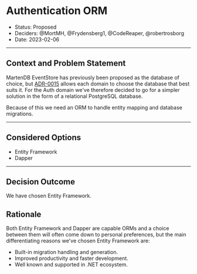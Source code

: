 # Authentication ORM

* Status: Proposed
* Deciders: @MortMH, @Frydensberg1, @CodeReaper, @robertrosborg
* Date: 2023-02-06

---

## Context and Problem Statement

MartenDB EventStore has previously been proposed as the database of choice, but [ADR-0015](0015-domains-responsible-for-persistance.md) allows each domain to choose the database that best suits it. For the Auth domain we've therefore decided to go for a simpler solution in the form of a relational PostgreSQL database.

Because of this we need an ORM to handle entity mapping and database migrations.

---

## Considered Options

* Entity Framework
* Dapper

---

## Decision Outcome

We have chosen Entity Framework.

## Rationale

Both Entity Framework and Dapper are capable ORMs and a choice between them will often come down to personal preferences, but the main differentiating reasons we've chosen Entity Framework are:

* Built-in migration handling and generation.
* Improved productivity and faster development.
* Well known and supported in .NET ecosystem.
